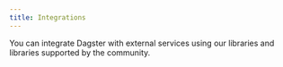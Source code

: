 ```yaml
---
title: Integrations
---
```


You can integrate Dagster with external services using our libraries and libraries supported by the community.
